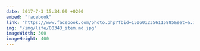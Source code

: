 ```yaml
---
date: 2017-7-3 15:34:09 +0200
embed: "facebook"
link: "https://www.facebook.com/photo.php?fbid=1506012356115885&set=a.701493279901134.1073741827.100001214048479&type=3&theater"
img: "/img/life/00343_item.md.jpg"
imageWidth: 300
imageHeight: 400
---
```

